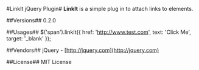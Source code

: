 #LinkIt jQuery Plugin#
**LinkIt** is a simple plug in to attach links to elements.

##Versions##
0.2.0

##Usages##
    $('span').linkIt({
			href: 'http://www.test.com',
			text: 'Click Me',
			target: '_blank'
		});


##Vendors##
jQuery - [http://jquery.com](http://jquery.com)

##License##
MIT License